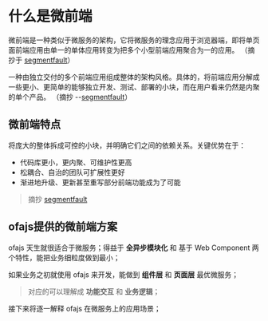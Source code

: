 # 什么是微前端

微前端是一种类似于微服务的架构，它将微服务的理念应用于浏览器端，即将单页面前端应用由单一的单体应用转变为把多个小型前端应用聚合为一的应用。 （摘抄于 [segmentfault](https://segmentfault.com/a/1190000040275586)）

一种由独立交付的多个前端应用组成整体的架构风格。具体的，将前端应用分解成一些更小、更简单的能够独立开发、测试、部署的小块，而在用户看来仍然是内聚的单个产品。  （摘抄 --[segmentfault](https://segmentfault.com/a/1190000040275586)）

## 微前端特点

将庞大的整体拆成可控的小块，并明确它们之间的依赖关系。关键优势在于：

* 代码库更小，更内聚、可维护性更高
* 松耦合、自治的团队可扩展性更好
* 渐进地升级、更新甚至重写部分前端功能成为了可能

> 摘抄 [segmentfault](https://segmentfault.com/a/1190000021251884)

## ofajs提供的微前端方案

ofajs 天生就很适合于微服务；得益于 **全异步模块化** 和 基于 Web Component 两个特性，能把业务细粒度做到最小；

如果业务之初就使用 ofajs 来开发，能做到 **组件层** 和 **页面层** 最优微服务；

> 对应的可以理解成 **功能交互** 和 **业务逻辑**；

接下来将逐一解释 ofajs 在微服务上的应用场景；